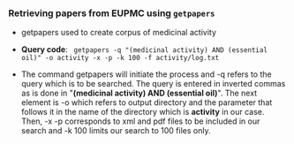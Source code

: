 ### Retrieving papers from EUPMC using `getpapers` 

- getpapers used to create corpus of medicinal activity  

- **Query code**:
``` getpapers -q "(medicinal activity) AND (essential oil)" -o activity -x -p -k 100 -f activity/log.txt```

- The command getpapers will initiate the process and -q refers to the query which is to be searched. The query is entered in inverted commas as is done in "**(medicinal activity) AND (essential oil)**". The next element is -o which refers to output directory and the parameter that follows it in the name of the directory which is **activity** in our case. Then, -x -p corresponds to xml and pdf files to be included in our search and -k 100 limits our search to 100 files only.

